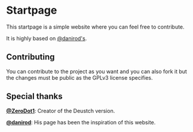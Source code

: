 # Startpage
This startpage is a simple website where you can feel free to contribute.

It is highly based on [@danirod's](https://github.com/danirod/startpage).

## Contributing
You can contribute to the project as you want and you can also fork it but the changes must be public as the GPLv3 license specifies.

## Special thanks
**[@ZeroDot1](https://github.com/ZeroDot1)**: Creator of the Deustch version.

**[@danirod](https://github.com/danirod)**: His page has been the inspiration of this website.
